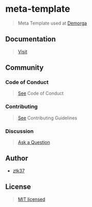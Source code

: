 # meta-template

> Meta Template used at [Demorga](https://github.com/demorga)

## Documentation

> [Visit](https://demoga.github.io/website/docs)

## Community

### Code of Conduct

> [See](https://github.com/demorga/community/CODE_OF_CONDUCT) Code of Conduct

### Contributing

> [See](https://github.com/demorga/community/guides/CONTRIBUTING) Contributing Guidelines

### Discussion

> [Ask a Question](https://github.com/demorga/community/discussions)

## Author

- [ztk37](https://github.com/ztk37)

## License

> [MIT licensed](./LICENSE)
